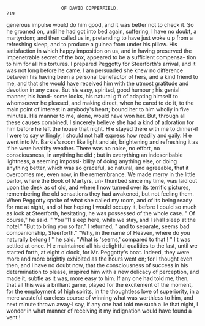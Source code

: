                         OF DAVID COPPERFIELD.                           219

generous impulse would do him good, and it was better not to check it.
So he groaned on, until he had got into bed again, suffering, I have no
doubt, a martyrdom; and then called us in, pretending to have just woke
u p from a refreshing sleep, and to produce a guinea from under his pillow.
His satisfaction in which happy imposition on us, and in having preserved
the impenetrable secret of the box, appeared to be a sufficient compensa-
tion to him for all his tortures.
   I prepared Peggotty for Steerforth's arrival, and it was not long before
he came. I am persuaded she knew no difference between his having
been a personal benefactor of hers, and a kind friend to me, and that she
would have received him with the utmost gratitude and devotion in any
case. But his easy, spirited, good humour ; his genial manner, his hand-
some looks, his natural gift of adapting himself to whomsoever he pleased,
and making direct, when he cared to do it, to the main point of interest
in anybody's heart; bound her to him wholly in five minutes. His
manner to me, alone, would have won her. But, through all these causes
combined, I sincerely believe she had a kind of adoration for him before
he left the house that night.
   H e stayed there with me to dinner-if I were to say willingly, I should
not half express how readily and gaily. H e went into Mr. Barkis's room
like light and air, brightening and refreshing it as if he were healthy
weather. There was no noise, no effort, no consciousness, in anything
he did ; but in everything an indescribable lightness, a seeming impossi-
bility of doing anything else, or doing anything better, which was so
graceful, so natural, and agreeable, that it overcomes me, even now, in
the remembrance.
   We made merry in the little parlor, where the Book of Martyrs, un-
thumbed since my time, was laid out upon the desk as of old, and where
I now turned over its terrific pictures, remembering the old sensations
they had awakened, but not feeling them. When Peggotty spoke of what
she called my room, and of its being ready for me at night, and of her
hoping I would occupy it, before I could so much as look at Steerforth,
hesitating, he was possessed of the whole case.
   " Of course," he said.    " You '11 sleep here, while we stay, and I shall
sleep at the hotel."
   "But to bring you so far," I returned, " and to separate, seems bad
companionship, Steerforth."
   "Why, in the name of Heaven, where do you naturally belong ! " he
said. "What is 'seems,' compared to that ! " I t was settled at once.
   H e maintained all his delightful qualities to the last, until we started
forth, at eight o'clock, for Mr. Peggotty's boat. Indeed, they were more
and more brightly exhibited as the hours went on; for I thought even
then, and I have no doubt now, that the consciousness of success in his
determination to please, inspired him with a new delicacy of perception,
 and made it, subtle as it was, more easy to him. If any one had told
me, then, that all this was a brilliant game, played for the excitement of
the moment, for the employment of high spirits, in the thoughtless love of
superiority, in a mere wasteful careless course of winning what was
worthless to him, and next minute thrown away-I say, if any one had
told me such a lie that night, I wonder in what manner of receiving it
my indignation would have found a vent !
